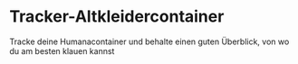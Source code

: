 # Tracker-Altkleidercontainer
Tracke deine Humanacontainer und behalte einen guten Überblick, von wo du am besten klauen kannst
